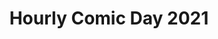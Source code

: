 ---
layout: story
title: Hourly Comic Day 2021
image: /assets/comics/hourlies2021-
imageType: .jpg
pageNumber: 1
baseurl: /other/hourlies/hourlies2021-
numPages: 5
---